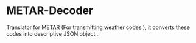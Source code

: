 # METAR-Decoder
 Translator for METAR (For transmitting weather codes ), it converts these codes into descriptive JSON object  .
